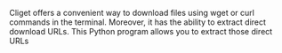 Cliget offers a convenient way to download files using wget or curl commands in the terminal. Moreover, it has the ability to extract direct download URLs. This Python program allows you to extract those direct URLs
